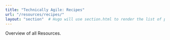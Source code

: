 ```yaml
---
title: "Technically Agile: Recipes"
url: "/resources/recipes/"
layout: "section"  # Hugo will use section.html to render the list of pages
---
```

Overview of all Resources.
